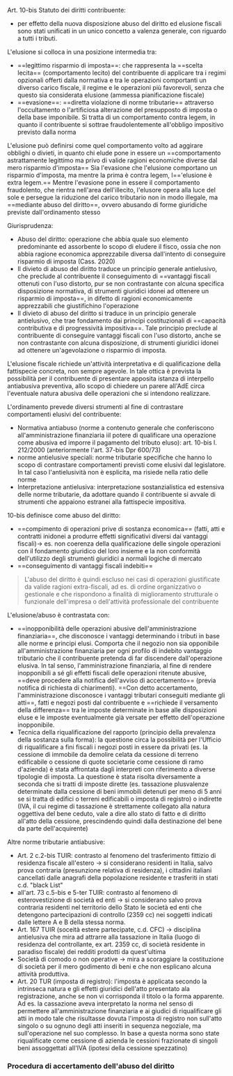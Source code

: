 Art. 10-bis Statuto dei diritti contribuente:
- per effetto della nuova disposizione abuso del diritto ed elusione fiscali sono stati unificati in un unico concetto a valenza generale, con riguardo a tutti i tributi.


L'elusione si colloca in una posizione intermedia tra:
- ==legittimo risparmio di imposta==: che rappresenta la ==scelta lecita== (comportamento lecito) del contribuente di applicare tra i regimi opzionali offerti dalla normativa e tra le operazioni comportanti un diverso carico fiscale, il regime e le operazioni più favorevoli, senza che questo sia considerata elusione (ammessa pianificazione fiscale)
- ==evasione==: ==diretta violazione di norme tributarie== attraverso l'occultamento o l'artificiosa alterazione del presupposto di imposta o della base imponibile. Si tratta di un comportamento contra legem, in quanto il contribuente si sottrae fraudolentemente all'obbligo impositivo previsto dalla norma

L'elusione può definirsi come quel comportamento volto ad aggirare obblighi o divieti, in quanto chi elude pone in essere un ==comportamento astrattamente legittimo ma privo di valide ragioni economiche diverse dal mero risparmio d'imposta==
Sia l'evasione che l'elusione comportano un risparmio d'imposta, ma mentre la prima è contra legem, l=='elusione è extra legem.==
Mentre l'evasione pone in essere il comportamento fraudolento, che rientra nell'area dell'illecito, l'elusore opera alla luce del sole e persegue la riduzione del carico tributario non in modo illegale, ma ==mediante abuso del diritto==, ovvero abusando di forme giuridiche previste dall'ordinamento stesso

Giurisprudenza:
- Abuso del diritto: operazione che abbia quale suo elemento predominante ed assorbente lo scopo di eludere il fisco, ossia che non abbia ragione economica apprezzabile diversa dall'intento di conseguire risparmio di imposta (Cass. 2020)
- Il divieto di abuso del diritto traduce un principio generale antielusivo, che preclude al contribuente il conseguimento di ==vantaggi fiscali ottenuti con l'uso distorto, pur se non contrastante con alcuna specifica disposizione normativa, di strumenti giuridici idonei ad ottenere un risparmio di imposta==, in difetto di ragioni economicamente apprezzabili che giustifichino l'operazione
- Il  divieto di abuso del diritto si traduce in un principio generale antielusivo, che trae fondamento dai principi costituzionali di ==capacità contributiva e di progressività impositiva==. Tale principio preclude al contribuente di conseguire vantaggi fiscali con l'uso distorto, anche se non contrastante con alcuna disposizione, di strumenti giuridici idonei ad ottenere un'agevolazione o risparmio di imposta.

L'elusione fiscale richiede un'attività interpretativa e di qualificazione della fattispecie concreta, non sempre agevole. In tale ottica è prevista la possibilità per il contribuente di presentare apposita istanza di interpello antiabusiva preventiva, allo scopo di chiedere un parere all'AdE circa l'eventuale natura abusiva delle operazioni che si intendono realizzare.

L'ordinamento prevede diversi strumenti al fine di contrastare comportamenti elusivi del contribuente:
- Normativa antiabuso (norme a contenuto generale che conferiscono all'amministrazione finanziaria iil potere di qualificare una operazione come abusiva ed imporre il pagamento del tributo eluso): art. 10-bis l. 212/2000 (anteriormente l'art. 37-bis Dpr 600/73)
- norme antielusive speciali: norme tributarie specifiche che hanno lo scopo di contrastare comportamenti previsti come elusivi dal legislatore. In tal caso l'antielusività non è esplicita, ma risiede nella ratio delle norme
- Interpretazione antielusiva: interpretazione sostanzialistica ed estensiva delle norme tributarie, da adottare quando il contribuente si avvale di strumenti che appaiono estranei alla fattispecie impositiva.

10-bis definisce come abuso del diritto:
- ==compimento di operazioni prive di sostanza economica==  (fatti, atti e contratti inidonei a produrre effetti significativi diversi dai vantaggi fiscali)-> es. non coerenza della qualificazione delle singole operazioni con il fondamento giuridico del loro insieme e la non conformità dell'utilizzo degli strumenti giuridici a normali logiche di mercato
- ==conseguimento di vantaggi fiscali indebiti==
>L'abuso del diritto è quindi escluso nei casi di operazioni giustificate da valide ragioni extra-fiscali, ad es. di ordine organizzativo o gestionale e che rispondono a finalità di miglioramento strutturale o funzionale dell'impresa o dell'attività professionale del contribuente


L'elusione/abuso è contrastata con:
- ==inopponibilità delle operazioni abusive dell'amministrazione finanziaria==, che disconosce i vantaggi determinando i tributi in base alle norme e principi elusi. Comporta che il negozio non sia opponibile all'amministrazione finanziaria per ogni profilo di indebito vantaggio tributario che il contribuente pretenda di far discendere dall'operazione elusiva. In tal senso, l'amministrazione finanziaria, al fine di rendere inopponibili a sé gli effetti fiscali delle operazioni ritenute abusive, ==deve procedere alla notifica dell'avviso di accertamento== (previa notifica di richiesta di chiarimenti). ==Con detto accertamento, l'amministrazione disconosce i vantaggi tributari conseguiti mediante gli atti==, fatti e negozi posti dal contribuente e ==richiede il versamento della differenza== tra le imposte determinate in base alle disposizioni eluse e le imposte eventualmente già versate per effetto dell'operazione inopponibile.
- Tecnica della riqualificazione del rapporto (principio della prevalenza della sostanza sulla forma): la questione circa la possibilità per l'Ufficio di riqualificare a fini fiscali i negozi posti in essere da privati (es. la cessione di immobile da demolire celata da cessione di terreno edificabile o cessione di quote societarie come cessione di ramo d'azienda) è stata affrontata dagli interpreti con riferimento a diverse tipologie di imposta. La questione è stata risolta diversamente a seconda che si tratti di imposte dirette (es. tassazione plusvalenze determinate dalla cessione di beni immobili detenuti per meno di 5 anni se si tratta di edifici o terreni edificabili o imposta di registro) o indirette (IVA, il cui regime di tassazione è strettamente collegato alla natura oggettiva del bene ceduto, vale a dire allo stato di fatto e di diritto all'atto della cessione, prescindendo quindi dalla destinazione del bene da parte dell'acquirente)

Altre norme tributarie antiabusive:
- Art. 2 c.2-bis TUIR: contrasto al fenomeno del trasferimento fittizio di residenza fiscale all'estero -> si considerano residenti in Italia, salvo prova contraria (presunzione relativa di residenza), i cittadini italiani cancellati dalle anagrafi della popolazione residente e trasferiti in stati c.d. "black List"
- all'art. 73 c.5-bis e 5-ter TUIR: contrasto al fenomeno di esterovestizione di società ed enti -> si considerano salvo prova contraria residenti nel territorio dello Stato le società ed enti che detengono partecipazioni di controllo (2359 cc) nei soggetti indicati dalle lettere A e B della stessa norma. 
- Art. 167 TUIR (soceità estere partecipate, c.d. CFC) -> disciplina antielusiva che mira ad attrarre alla tassazione in Italia (luogo di residenza del controllante, ex art. 2359 cc, di società residente in paradiso fiscale) dei redditi prodotti da quest'ultima
- Società di comodo o non operative -> mira a scoraggiare la costituzione di società per il mero godimento di beni e che non esplicano alcuna attività produttiva.
- Art. 20 TUR (imposta di registro): l'imposta è applicata secondo la intrinseca natura e gli effetti giuridici dell'atto presentato ala registrazione, anche se non vi corrisponda il titolo o la forma apparente. Ad es. la cassazione aveva interpretato la norma nel senso di permettere all'amministrazione finanziaria e ai giudici di riqualificare gli atti in modo tale che risultasse dovuta l'imposta di registro non sull'atto singolo o su ognuno degli atti inseriti in sequenza negoziale, ma sull'operazione nel suo complesso. In base a questa norma sono state riqualificate come cessione di azienda le cessioni frazionate di singoli beni assoggettati all'IVA (ipotesi della cessione spezzatino)
### Procedura di accertamento dell'abuso del diritto
